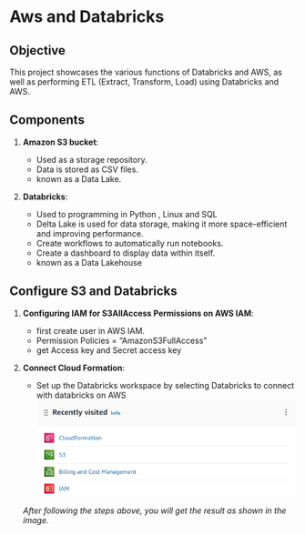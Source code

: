 # Aws and Databricks

## Objective
This project showcases the various functions of Databricks and AWS, as well as performing ETL (Extract, Transform, Load) using Databricks and AWS.

## Components
1. **Amazon S3 bucket**:
   - Used as a storage repository.
   - Data is stored as CSV files.
   - known as a Data Lake.

2. **Databricks**:
   - Used to programming in Python , Linux and SQL
   - Delta Lake is used for data storage, making it more space-efficient and improving performance.
   - Create workflows to automatically run notebooks.
   - Create a dashboard to display data within itself.
   - known as a Data Lakehouse

## Configure S3 and Databricks
1. **Configuring IAM for S3AllAccess Permissions on AWS IAM**:
   - first create user in AWS IAM.
   - Permission Policies = “AmazonS3FullAccess”
   - get Access key and Secret access key

2. **Connect Cloud Formation**:
   - Set up the Databricks workspace by selecting Databricks to connect with databricks on AWS
   ![Configure](image/consoleS3_2.png)
   
   *After following the steps above, you will get the result as shown in the image.*
